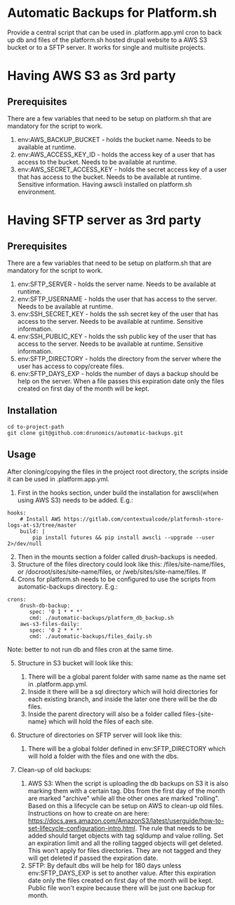 # Automatic Backups for Platform.sh

Provide a central script that can be used in .platform.app.yml cron to back up db and files of the platform.sh hosted
drupal website to a AWS S3 bucket or to a SFTP server. It works for single and multisite projects.

# Having AWS S3 as 3rd party

## Prerequisites

There are a few variables that need to be setup on platform.sh that are mandatory for the script to work.
1. env:AWS_BACKUP_BUCKET - holds the bucket name. Needs to be available at runtime.
2. env:AWS_ACCESS_KEY_ID - holds the access key of a user that has access to the bucket. Needs to be available at runtime.
3. env:AWS_SECRET_ACCESS_KEY - holds the secret access key of a user that has access to the bucket. Needs to be available at runtime. Sensitive information.
Having awscli installed on platform.sh environment. 

# Having SFTP server as 3rd party

## Prerequisites 
There are a few variables that need to be setup on platform.sh that are mandatory for the script to work.
1. env:SFTP_SERVER - holds the server name. Needs to be available at runtime.
2. env:SFTP_USERNAME - holds the user that has access to the server. Needs to be available at runtime.
3. env:SSH_SECRET_KEY - holds the ssh secret key of the user that has access to the server. Needs to be available at runtime. Sensitive information.
4. env:SSH_PUBLIC_KEY - holds the ssh public key of the user that has access to the server. Needs to be available at runtime. Sensitive information.
5. env:SFTP_DIRECTORY - holds the directory from the server where the user has access to copy/create files.
6. env:SFTP_DAYS_EXP - holds the number of days a backup should be help on the server. When a file passes this
   expiration date only the files created on first day of the month will be kept.


## Installation
```
cd to-project-path
git clone git@github.com:drunomics/automatic-backups.git
```

## Usage

After cloning/copying the files in the project root directory, the scripts inside it can be used in .platform.app.yml.
1. First in the hooks section, under build the installation for awscli(when using AWS S3) needs to be added. 
E.g.:
```
hooks:
    # Install AWS https://gitlab.com/contextualcode/platformsh-store-logs-at-s3/tree/master
    build: |
        pip install futures && pip install awscli --upgrade --user 2>/dev/null
```
2. Then in the mounts section a folder called drush-backups is needed. 
3. Structure of the files directory could look like this: /files/site-name/files, or /docroot/sites/site-name/files, or /web/sites/site-name/files. If  
4. Crons for platform.sh needs to be configured to use the scripts from automatic-backups directory. E.g.:
```
crons:
    drush-db-backup:
       spec: '0 1 * * *'
       cmd: ./automatic-backups/platform_db_backup.sh
    aws-s3-files-daily:
       spec: '0 2 * * *'
       cmd: ./automatic-backups/files_daily.sh
```
Note: better to not run db and files cron at the same time.

5. Structure in S3 bucket will look like this: 
   1. There will be a global parent folder with same name as the name set in .platform.app.yml.
   2. Inside it there will be a sql directory which will hold directories for each existing branch, and inside the later one there will be the db files.
   3. Inside the parent directory will also be a folder called files-{site-name} which will hold the files of each site.

6. Structure of directories on SFTP server will look like this:
   1. There will be a global folder defined in env:SFTP_DIRECTORY which will hold a folder with the files and one with the dbs.

7. Clean-up of old backups: 
   1. AWS S3: When the script is uploading the db backups on S3 it is also marking them with a certain tag. Dbs from the first day of the month are marked "archive" 
   while all the other ones are marked "rolling". Based on this a lifecycle can be setup on AWS to clean-up old files.
   Instructions on how to create on are here: https://docs.aws.amazon.com/AmazonS3/latest/userguide/how-to-set-lifecycle-configuration-intro.html. 
   The rule that needs to be added should target objects with tag sqldump and value rolling. Set an expiration limit and all the rolling tagged objects will get deleted.
   This won't apply for files directories. They are not tagged and they will get deleted if passed the expiration date.
   2. SFTP: By default dbs will be help for 180 days unless env:SFTP_DAYS_EXP is set to another value. After this expiration date only the files created on first day of the month will be kept.
Public file won't expire because there will be just one backup for month.